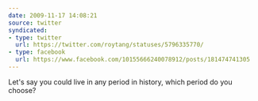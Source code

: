 ```yaml
---
date: 2009-11-17 14:08:21
source: twitter
syndicated:
- type: twitter
  url: https://twitter.com/roytang/statuses/5796335770/
- type: facebook
  url: https://www.facebook.com/10155666240078912/posts/181474741305
---
```


Let's say you could live in any period in history, which period do you choose?